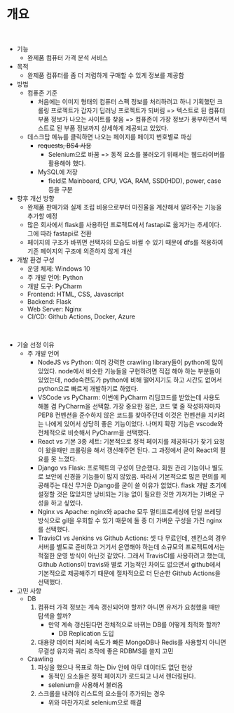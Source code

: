 # 개요

<br>

- 기능
  - 완제품 컴퓨터 가격 분석 서비스
- 목적
  - 완제품 컴퓨터를 좀 더 저렴하게 구매할 수 있게 정보를 제공함
- 방법
  - 컴퓨존 기준
    - 처음에는 이미지 형태의 컴퓨터 스펙 정보를 처리하려고 하니 기획했던 크롤링 프로젝트가 갑자기 딥러닝 프로젝트가 되버림
      => 텍스트로 된 컴퓨터 부품 정보가 나오는 사이트를 찾음
      => 컴퓨존이 가장 정보가 풍부하면서 텍스트로 된 부품 정보까지 상세하게 제공되고 있었다.
  - 데스크탑 메뉴를 클릭하면 나오는 페이지를 페이지 번호별로 파싱
    - <del>requests, BS4 사용</del>
      - Selenium으로 바꿈
        => 동적 요소를 불러오기 위해서는 웹드라이버를 활용해야 했다.
    - MySQL에 저장
      - field로 Mainboard, CPU, VGA, RAM, SSD(HDD), power, case 등을 구분
- 향후 개선 방향
  - 완제품 판매가와 실제 조립 비용으로부터 마진율을 계산해서 알려주는 기능을 추가할 예정
  - 많은 회사에서 flask를 사용하던 프로젝트에서 fastapi로 옮겨가는 추세이다. 그에 따라 fastapi로 전환
  - 페이지의 구조가 바뀌면 선택자의 모습도 바뀔 수 있기 때문에 dfs를 적용하여 기존 페이지의 구조에 의존하지 않게 개선
- 개발 환경 구성
  - 운영 체제: Windows 10
  - 주 개발 언어: Python
  - 개발 도구: PyCharm
  - Frontend: HTML, CSS, Javascript
  - Backend: Flask
  - Web Server: Nginx
  - CI/CD: Github Actions, Docker, Azure

<br>

- 기술 선정 이유
  - 주 개발 언어
    - NodeJS vs Python: 여러 강력한 crawling library들이 python에 많이 있었다. node에서 비슷한 기능들을 구현하려면 직접 해야 하는 부분들이 있었는데, node숙련도가 python에 비해 떨어지기도 하고 시간도 없어서 python으로 빠르게 개발하기로 하였다.
    - VSCode vs PyCharm: 이번에 PyCharm 리딤코드를 받았는데 사용도 해볼 겸 PyCharm을 선택함. 가장 중요한 점은, 코드 몇 줄 작성하자마자 PEP8 컨벤션을 준수하지 않은 코드를 찾아주던데 이것은 컨벤션을 지키려는 나에게 있어서 상당히 좋은 기능이었다. 나머지 확장 기능은 vscode와 전체적으로 비슷해서 PyCharm을 선택했다.
    - React vs 기본 3종 세트: 기본적으로 정적 페이지를 제공하다가 찾기 요청이 왔을때만 크롤링을 해서 갱신해주면 된다. 그 과정에서 굳이 React의 필요를 못 느꼈다.
    - Django vs Flask: 프로젝트의 구성이 단순했다. 회원 관리 기능이나 별도로 보안에 신경쓸 기능들이 많지 않았음. 따라서 기본적으로 많은 편의를 제공해주는 대신 무거운 Django를 굳이 쓸 이유가 없었다. flask 개발 초기에 설정할 것은 많았지만 낭비되는 기능 없이 필요한 것만 가져가는 가벼운 구성을 하고 싶었다.
    - Nginx vs Apache: nginx와 apache 모두 멀티프로세싱에 단일 쓰레딩 방식으로 gil을 우회할 수 있기 때문에 둘 중 더 가벼운 구성을 가진 nginx를 선택했다.
    - TravisCI vs Jenkins vs Github Actions: 셋 다 무료인데, 젠킨스의 경우 서버를 별도로 준비하고 거기서 운영해야 하는데 소규모의 프로젝트에서는 적절한 운영 방식이 아닌것 같았다. 그래서 TravisCI를 사용하려고 했는데, Github Actions이 travis와 별로 기능적인 차이도 없으면서 github에서 기본적으로 제공해주기 때문에 절차적으로 더 단순한 Github Actions을 선택했다.
- 고민 사항
  - DB
    1. 컴퓨터 가격 정보는 계속 갱신되어야 할까? 아니면 유저가 요청했을 때만 탐색을 할까?
       - 만약 계속 갱신된다면 전체적으로 바뀌는 DB를 어떻게 최적화 할까?
         - DB Replication 도입
    2. 대용량 데이터 처리에 속도가 빠른 MongoDB나 Redis를 사용할지 아니면 무결성 유지와 쿼리 조작에 좋은 RDBMS를 쓸지 고민
  - Crawling
    1. 파싱을 했으나 목표로 하는 Div 안에 아무 데이터도 없던 현상
       - 동적인 요소들은 정적 페이지가 로드되고 나서 렌더링된다.
       - selenium을 사용해서 불러옴
    2. 스크롤을 내려야 리스트의 요소들이 추가되는 경우
       - 위와 마찬가지로 selenium으로 해결
